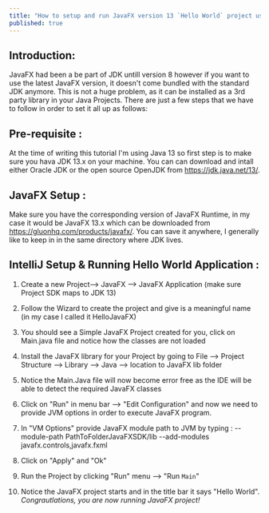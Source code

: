 ```yaml
---
title: "How to setup and run JavaFX version 13 `Hello World` project using IntelliJ IDEA"
published: true
---
```


## Introduction:

JavaFX had been a be part of JDK untill version 8 however if you want to use the latest JavaFX version, it doesn't come bundled with the standard JDK anymore. This is not a huge problem, as it can be installed as a 3rd party library in your Java Projects. There are just a few steps that we have to follow in order to set it all up as follows:

## Pre-requisite :
At the time of writing this tutorial I'm using Java 13 so first step is to make sure you hava JDK 13.x on your machine. You can can download and intall either Oracle JDK or the open source OpenJDK from https://jdk.java.net/13/.

## JavaFX Setup :
Make sure you have the corresponding version of JavaFX Runtime, in my case it would be JavaFX 13.x which can be downloaded from https://gluonhq.com/products/javafx/. You can save it anywhere, I generally like to keep in in the same directory where JDK lives.

## IntelliJ Setup & Running Hello World Application :

1. Create a new Project--> JavaFX --> JavaFX Application (make sure Project SDK maps to JDK 13)

2. Follow the Wizard to create the project and give is a meaningful name (in my case I called it HelloJavaFX)

3. You should see a Simple JavaFX Project created for you, click on Main.java file and notice how the classes are not loaded

4. Install the JavaFX library for your Project by going to File --> Project Structure --> Library --> Java --> location to JavaFX lib folder

5. Notice the Main.Java file will now become error free as the IDE will be able to detect the required JavaFX classes
6. Click on "Run" in menu bar --> "Edit Configuration" and now we need to provide JVM options in order to execute JavaFX program.

7. In "VM Options" provide JavaFX module path to JVM by typing : --module-path PathToFolderJavaFXSDK/lib --add-modules javafx.controls,javafx.fxml

8. Click on "Apply" and "Ok"

9. Run the Project by clicking "Run" menu --> "Run `Main`"

10. Notice the JavaFX project starts and in the title bar it says "Hello World". *Congrautlations, you are now running JavaFX project!*
